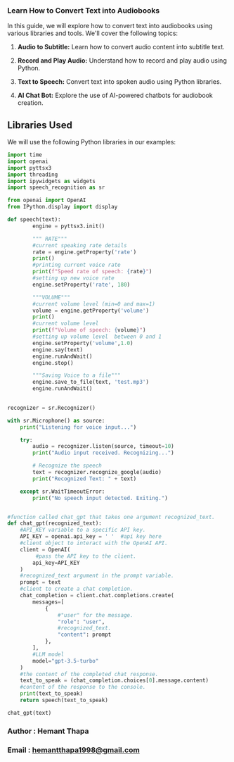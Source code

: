 ### Learn How to Convert Text into Audiobooks

In this guide, we will explore how to convert text into audiobooks using various libraries and tools. We'll cover the following topics:

1. **Audio to Subtitle:** Learn how to convert audio content into subtitle text.

2. **Record and Play Audio:** Understand how to record and play audio using Python.

3. **Text to Speech:** Convert text into spoken audio using Python libraries.

4. **AI Chat Bot:** Explore the use of AI-powered chatbots for audiobook creation.

## Libraries Used

We will use the following Python libraries in our examples:

```python
import time
import openai
import pyttsx3
import threading
import ipywidgets as widgets
import speech_recognition as sr

from openai import OpenAI
from IPython.display import display

def speech(text):
        engine = pyttsx3.init() 

        """ RATE"""
        #current speaking rate details
        rate = engine.getProperty('rate')   
        print()
        #printing current voice rate
        print(f"Speed rate of speech: {rate}")  
        #setting up new voice rate
        engine.setProperty('rate', 180)     

        """VOLUME"""
        #current volume level (min=0 and max=1)
        volume = engine.getProperty('volume')  
        print()
        #current volume level
        print(f"Volume of speech: {volume}")   
        #setting up volume level  between 0 and 1
        engine.setProperty('volume',1.0)    
        engine.say(text)
        engine.runAndWait()
        engine.stop()

        """Saving Voice to a file"""
        engine.save_to_file(text, 'test.mp3')
        engine.runAndWait()
    

recognizer = sr.Recognizer()

with sr.Microphone() as source:
    print("Listening for voice input...")

    try:
        audio = recognizer.listen(source, timeout=10)
        print("Audio input received. Recognizing...")

        # Recognize the speech
        text = recognizer.recognize_google(audio)
        print("Recognized Text: " + text)

    except sr.WaitTimeoutError:
        print("No speech input detected. Exiting.")


#function called chat_gpt that takes one argument recognized_text.
def chat_gpt(recognized_text):  
    #API_KEY variable to a specific API key.
    API_KEY = openai.api_key = ' '  #api key here
    #client object to interact with the OpenAI API.
    client = OpenAI(  
         #pass the API key to the client.
        api_key=API_KEY 
    )
    #recognized_text argument in the prompt variable.
    prompt = text
    #client to create a chat completion.
    chat_completion = client.chat.completions.create(  
        messages=[
            {
                #"user" for the message.
                "role": "user",  
                #recognized_text.
                "content": prompt  
            },
        ],
        #LLM model 
        model="gpt-3.5-turbo"  
    )
    #the content of the completed chat response.
    text_to_speak = (chat_completion.choices[0].message.content)  
    #content of the response to the console.
    print(text_to_speak)  
    return speech(text_to_speak)  

chat_gpt(text)
```
### Author : Hemant Thapa
### Email : hemantthapa1998@gmail.com
